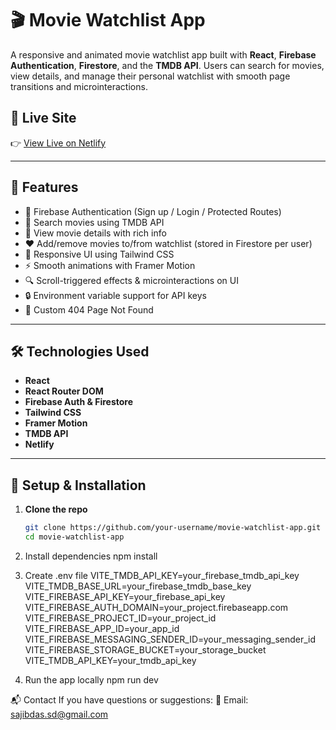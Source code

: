 # 🎬 Movie Watchlist App

A responsive and animated movie watchlist app built with **React**, **Firebase Authentication**, **Firestore**, and the **TMDB API**. Users can search for movies, view details, and manage their personal watchlist with smooth page transitions and microinteractions.

## 🔗 Live Site

👉 [View Live on Netlify](https://movixapppp.netlify.app/movies)

---

## 🚀 Features

- 🔐 Firebase Authentication (Sign up / Login / Protected Routes)
- 🔎 Search movies using TMDB API
- 📃 View movie details with rich info
- ❤️ Add/remove movies to/from watchlist (stored in Firestore per user)
- 📂 Responsive UI using Tailwind CSS
- ⚡ Smooth animations with Framer Motion
- 🔍 Scroll-triggered effects & microinteractions on UI
- 🔒 Environment variable support for API keys
- 🚫 Custom 404 Page Not Found

---

## 🛠️ Technologies Used

- **React**
- **React Router DOM**
- **Firebase Auth & Firestore**
- **Tailwind CSS**
- **Framer Motion**
- **TMDB API**
- **Netlify**

---

## 🧪 Setup & Installation

1. **Clone the repo**
   ```bash
   git clone https://github.com/your-username/movie-watchlist-app.git
   cd movie-watchlist-app

2. Install dependencies
   npm install

3. Create .env file
   VITE_TMDB_API_KEY=your_firebase_tmdb_api_key
   VITE_TMDB_BASE_URL=your_firebase_tmdb_base_key
   VITE_FIREBASE_API_KEY=your_firebase_api_key
   VITE_FIREBASE_AUTH_DOMAIN=your_project.firebaseapp.com
   VITE_FIREBASE_PROJECT_ID=your_project_id
   VITE_FIREBASE_APP_ID=your_app_id
   VITE_FIREBASE_MESSAGING_SENDER_ID=your_messaging_sender_id
   VITE_FIREBASE_STORAGE_BUCKET=your_storage_bucket
    VITE_TMDB_API_KEY=your_tmdb_api_key

4. Run the app locally
   npm run dev

📬 Contact
If you have questions or suggestions:
💌 Email: sajibdas.sd@gmail.com

